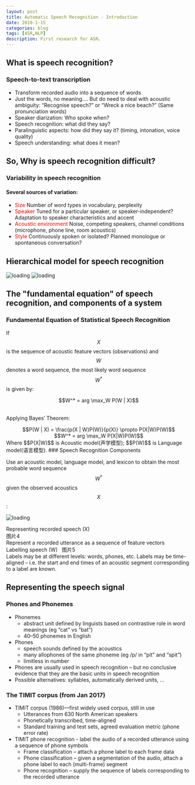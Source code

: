 ```yaml
---
layout: post
title: Automatic Speech Recognition - Introduction
date: 2018-1-15
categories: blog
tags: [ASR,NLP]
description: First research for ASR。
---
```


## What is speech recognition?  
### Speech-to-text transcription  
- Transform recorded audio into a sequence of words  
- Just the words, no meaning.... But do need to deal with acoustic ambiguity: “Recognise speech?” or “Wreck a nice beach?” (Same pronunciation words) 
- Speaker diarization: Who spoke when?  
- Speech recognition: what did they say?  
- Paralinguistic aspects: how did they say it? (timing, intonation, voice quality)  
- Speech understanding: what does it mean?  

## So, Why is speech recognition difficult?  
### Variability in speech recognition  
#### Several sources of variation:  
- <font color="red">Size</font> Number of word types in vocabulary, perplexity  
- <font color="red">Speaker</font> Tuned for a particular speaker, or speaker-independent? Adaptation to speaker characteristics and accent  
- <font color="red">Acoustic environment</font> Noise, competing speakers, channel conditions (microphone, phone line, room acoustics)  
- <font color="red">Style</font> Continuously spoken or isolated? Planned monologue or spontaneous conversation? 

## Hierarchical model for speech recognition  
![loading](https://raw.githubusercontent.com/zhiyou720/zhiyou720.github.io/e65bf6d144368417c8ccf5ef158054a66e8ae3f3/img/ASR/ASR-01-01.png)
![loading](https://raw.githubusercontent.com/zhiyou720/zhiyou720.github.io/e65bf6d144368417c8ccf5ef158054a66e8ae3f3/img/ASR/ASR-01-02.png)
<script type="text/javascript" src="http://cdn.mathjax.org/mathjax/latest/MathJax.js?config=default"></script>
## The "fundamental equation" of speech recognition, and components of a system  
### Fundamental Equation of Statistical Speech Recognition
If $$X$$ is the sequence of acoustic feature vectors (observations) and $$W$$ denotes a word sequence, the most likely word sequence $$W^* $$ is given by:  
<center>$$W^* = arg \max_W P(W | X)$$</center>  

Applying Bayes’ Theorem:
<center>$$P(W | X) = \frac{p(X | W)P(W)}{p(X)} \propto P(X|W)P(W)$$</center>  
<center>$$W^* = arg \max_W P(X|W)P(W)$$</center>  
Where $$P(X|W)$$ is Acoustic model(声学模型); $$P(W)$$ is Language model(语言模型).  
### Speech Recognition Components

Use an acoustic model, language model, and lexicon to obtain the most probable word sequence $$W^* $$ given the observed acoustics $$X$$ :

![loading](https://raw.githubusercontent.com/zhiyou720/zhiyou720.github.io/master/img/ASR/ASR-01-03.png)  

Representing recorded speech (X)  
图片4  
Represent a recorded utterance as a sequence of feature vectors  
Labelling speech (W)  
图片5  
Labels may be at different levels: words, phones, etc.
Labels may be time-aligned – i.e. the start and end times of an acoustic segment corresponding to a label are known.

## Representing the speech signal  
### Phones and Phonemes
- Phonemes
  - abstract unit defined by linguists based on contrastive role in word meanings (eg “cat” vs “bat”)
  - 40–50 phonemes in English  
- Phones  
  - speech sounds defined by the acoustics  
  - many allophones of the same phoneme (eg /p/ in “pit” and “spit”)  
  - limitless in number  
- Phones are usually used in speech recognition – but no conclusive evidence that they are the basic units in speech recognition  
- Possible alternatives: syllables, automatically derived units, ...  
### The TIMIT corpus (from Jan 2017)  
- TIMIT corpus (1986)—first widely used corpus, still in use  
  - Utterances from 630 North American speakers  
  - Phonetically transcribed, time-aligned  
  - Standard training and test sets, agreed evaluation metric (phone error rate)  
- TIMIT phone recognition - label the audio of a recorded utterance using a sequence of phone symbols  
  - Frame classification – attach a phone label to each frame data  
  - Phone classification – given a segmentation of the audio, attach a phone label to each (multi-frame) segment
  - Phone recognition – supply the sequence of labels corresponding to the recorded utterance














